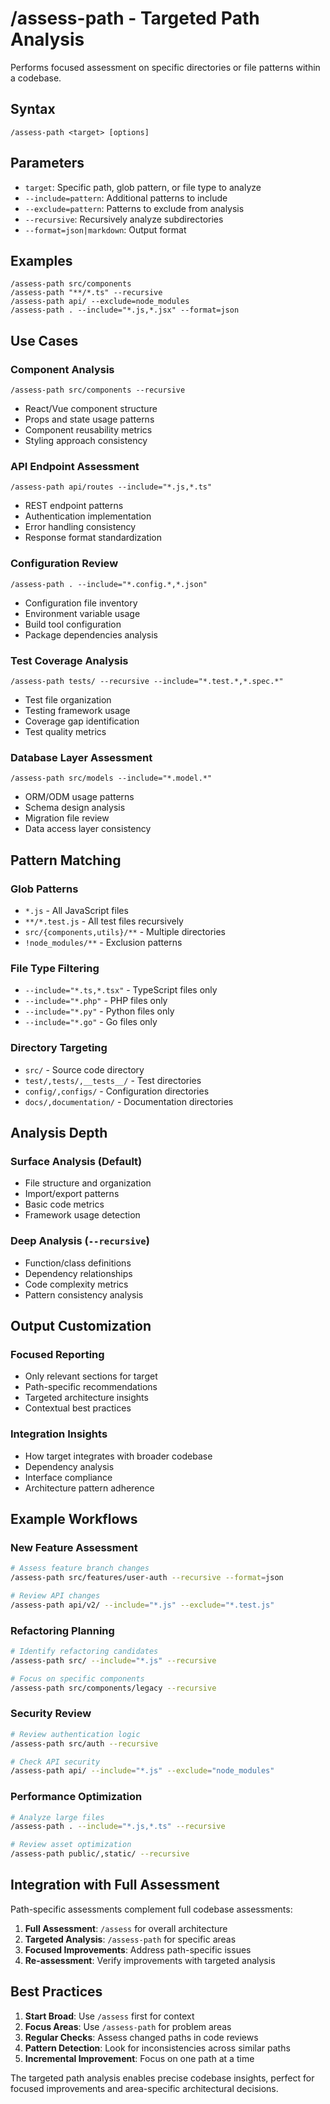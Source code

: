 # /assess-path - Targeted Path Analysis

Performs focused assessment on specific directories or file patterns within a codebase.

## Syntax
```
/assess-path <target> [options]
```

## Parameters
- `target`: Specific path, glob pattern, or file type to analyze
- `--include=pattern`: Additional patterns to include
- `--exclude=pattern`: Patterns to exclude from analysis
- `--recursive`: Recursively analyze subdirectories
- `--format=json|markdown`: Output format

## Examples
```
/assess-path src/components
/assess-path "**/*.ts" --recursive
/assess-path api/ --exclude=node_modules
/assess-path . --include="*.js,*.jsx" --format=json
```

## Use Cases

### Component Analysis
```
/assess-path src/components --recursive
```
- React/Vue component structure
- Props and state usage patterns
- Component reusability metrics
- Styling approach consistency

### API Endpoint Assessment
```
/assess-path api/routes --include="*.js,*.ts"
```
- REST endpoint patterns
- Authentication implementation
- Error handling consistency
- Response format standardization

### Configuration Review
```
/assess-path . --include="*.config.*,*.json" 
```
- Configuration file inventory
- Environment variable usage
- Build tool configuration
- Package dependencies analysis

### Test Coverage Analysis
```
/assess-path tests/ --recursive --include="*.test.*,*.spec.*"
```
- Test file organization
- Testing framework usage
- Coverage gap identification
- Test quality metrics

### Database Layer Assessment
```
/assess-path src/models --include="*.model.*"
```
- ORM/ODM usage patterns
- Schema design analysis
- Migration file review
- Data access layer consistency

## Pattern Matching

### Glob Patterns
- `*.js` - All JavaScript files
- `**/*.test.js` - All test files recursively
- `src/{components,utils}/**` - Multiple directories
- `!node_modules/**` - Exclusion patterns

### File Type Filtering
- `--include="*.ts,*.tsx"` - TypeScript files only
- `--include="*.php"` - PHP files only  
- `--include="*.py"` - Python files only
- `--include="*.go"` - Go files only

### Directory Targeting
- `src/` - Source code directory
- `test/,tests/,__tests__/` - Test directories
- `config/,configs/` - Configuration directories
- `docs/,documentation/` - Documentation directories

## Analysis Depth

### Surface Analysis (Default)
- File structure and organization
- Import/export patterns
- Basic code metrics
- Framework usage detection

### Deep Analysis (`--recursive`)
- Function/class definitions
- Dependency relationships
- Code complexity metrics
- Pattern consistency analysis

## Output Customization

### Focused Reporting
- Only relevant sections for target
- Path-specific recommendations
- Targeted architecture insights
- Contextual best practices

### Integration Insights
- How target integrates with broader codebase
- Dependency analysis
- Interface compliance
- Architecture pattern adherence

## Example Workflows

### New Feature Assessment
```bash
# Assess feature branch changes
/assess-path src/features/user-auth --recursive --format=json

# Review API changes
/assess-path api/v2/ --include="*.js" --exclude="*.test.js"
```

### Refactoring Planning
```bash
# Identify refactoring candidates
/assess-path src/ --include="*.js" --recursive

# Focus on specific components
/assess-path src/components/legacy --recursive
```

### Security Review
```bash
# Review authentication logic
/assess-path src/auth --recursive

# Check API security
/assess-path api/ --include="*.js" --exclude="node_modules"
```

### Performance Optimization
```bash
# Analyze large files
/assess-path . --include="*.js,*.ts" --recursive

# Review asset optimization
/assess-path public/,static/ --recursive
```

## Integration with Full Assessment

Path-specific assessments complement full codebase assessments:

1. **Full Assessment**: `/assess` for overall architecture
2. **Targeted Analysis**: `/assess-path` for specific areas
3. **Focused Improvements**: Address path-specific issues
4. **Re-assessment**: Verify improvements with targeted analysis

## Best Practices

1. **Start Broad**: Use `/assess` first for context
2. **Focus Areas**: Use `/assess-path` for problem areas
3. **Regular Checks**: Assess changed paths in code reviews
4. **Pattern Detection**: Look for inconsistencies across similar paths
5. **Incremental Improvement**: Focus on one path at a time

The targeted path analysis enables precise codebase insights, perfect for focused improvements and area-specific architectural decisions.